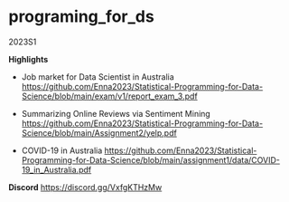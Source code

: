 # programing_for_ds
 2023S1

**Highlights**

- Job market for Data Scientist in Australia
https://github.com/Enna2023/Statistical-Programming-for-Data-Science/blob/main/exam/v1/report_exam_3.pdf

- Summarizing Online Reviews via Sentiment Mining
https://github.com/Enna2023/Statistical-Programming-for-Data-Science/blob/main/Assignment2/yelp.pdf

- COVID-19 in Australia
https://github.com/Enna2023/Statistical-Programming-for-Data-Science/blob/main/assignment1/data/COVID-19_in_Australia.pdf

**Discord** https://discord.gg/VxfgKTHzMw
